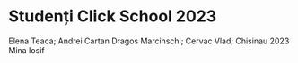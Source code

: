 # Studenți Click School 2023
Elena Teaca;
Andrei Cartan
Dragos Marcinschi;
Cervac Vlad;
Chisinau 2023
Mina Iosif

